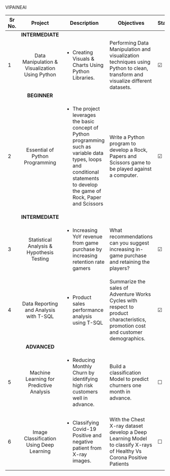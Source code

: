 VIPAINEAI

| Sr No. | Project | Description | Objectives | Status |
| --- | :---: | --- | --- | --- |
| | **INTERMEDIATE** |
| 1 | Data Manipulation & Visualization Using Python | <ul><li> Creating Visuals & Charts Using Python Libraries. </li> | Performing Data Manipulation and visualization techniques using Python to clean, transform and visualize different datasets. | &#9745; |
| | **BEGINNER** | 
| 2 | Essential of Python Programming | <ul><li> The project leverages the basic concept of Python programming  such as variable data types, loops and conditional statements to develop the game of Rock, Paper and Scissors </li> | Write a Python program to develop a Rock, Papers and Scissors game to be played against a computer.|&#9745; |
| | **INTERMEDIATE** | 
| 3 | Statistical Analysis & Hypothesis Testing | <ul><li> Increasing YoY revenue from game purchase by increasing retention rate gamers </li> | What recommendations can you suggest increasing in-game purchase and retaining the players? | &#9745; |
| 4 | Data Reporting and Analysis with T-SQL | <ul><li> Product sales performance analysis using T-SQL </li> | Summarize the sales of Adventure Works Cycles with respect to product characteristics, promotion cost and customer demographics.| &#9745; |
| | **ADVANCED** | 
| 5 | Machine Learning for Predictive Analysis | <ul><li> Reducing Monthly Churn by identifying high risk customers well in advance. </li> | Build a classification Model to predict churners one month in advance.| &#9744; |
| 6 | Image Classification Using Deep Learning | <ul><li> Classifying Covid-19 Positive and negative patient from X-ray images. </li> | With the Chest X-ray dataset develop a Deep Learning Model to classify X-rays of Healthy Vs Corona Positive Patients| &#9744; |

